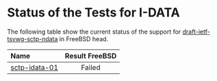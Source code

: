 # Status of the Tests for I-DATA

The following table show the current status of the support for [draft-ietf-tsvwg-sctp-ndata](https://tools.ietf.org/html/draft-ietf-tsvwg-sctp-ndata) in FreeBSD head.

| Name                                                                                             | Result FreeBSD
|:-------------------------------------------------------------------------------------------------|:------------:|
|[sctp-idata-01](sctp-idata-01.pkt "Receive two consequtive complete messages on the same stream") | Failed       | 
